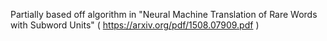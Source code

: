 Partially based off algorithm in "Neural Machine Translation of Rare Words with Subword Units" ( https://arxiv.org/pdf/1508.07909.pdf )
